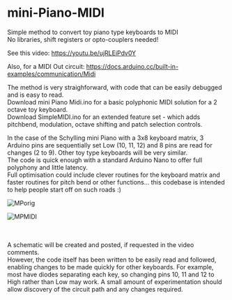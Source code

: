# mini-Piano-MIDI
Simple method to convert toy piano type keyboards to MIDI 
<br>
No libraries, shift registers or opto-couplers needed!
<br>

See this video:  https://youtu.be/ujRLEiPdv0Y 

Also, for a MIDI Out circuit: https://docs.arduino.cc/built-in-examples/communication/Midi

The method is very straighforward, with code that can be easily debugged and is easy to read. <br>
Download mini Piano Midi.ino for a basic polyphonic MIDI solution for a 2 octave toy keyboard. <br>
Download SimpleMIDI.ino for an extended feature set - which adds pitchbend, modulation, octave shifting and patch selection controls. <br>

In the case of the Schylling mini Piano with a 3x8 keyboard matrix, 3 Arduino pins are sequentially set Low (10, 11, 12) and 8 pins are read for changes (2 to 9). Other toy type keyboards will be very similar. <br>
The code is quick enough with a standard Arduino Nano to offer full polyphony and little latency. <br>
Full optimisation could include clever routines for the keyboard matrix and faster routines for pitch bend or other functions... this codebase is intended to help people start off on such roads  :)

![MPorig](https://github.com/Slider2732-2/mini-Piano-MIDI/assets/119638809/e31f9035-7ee0-43fc-bef8-ff5cf477ae1f)

![MPMIDI](https://github.com/Slider2732-2/mini-Piano-MIDI/assets/119638809/c9666064-ca6d-44d6-897a-dac432f80a8c)

<br>
<br>
A schematic will be created and posted, if requested in the video comments.
<br>
However, the code itself has been written to be easily read and followed, enabling changes to be made quickly for other keyboards. For example, most have diodes separating each key, so changing pins 10, 11 and 12 to High rather than Low may work. A small amount of experimentation should allow discovery of the circuit path and any changes required.  
